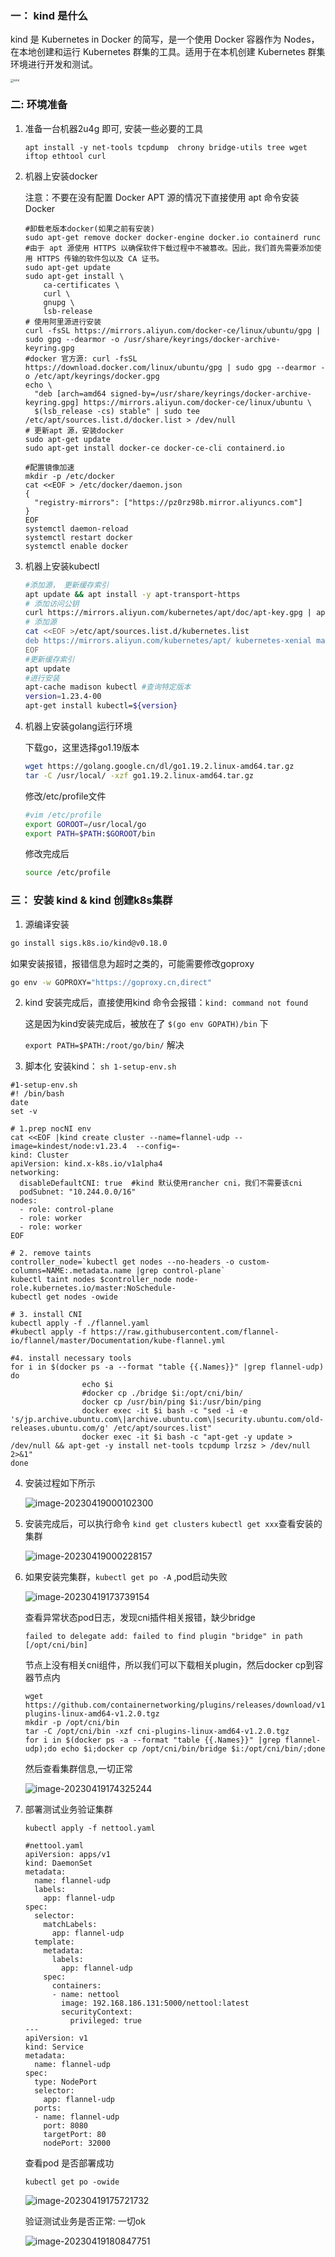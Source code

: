 ### 一： kind 是什么

kind 是 Kubernetes in Docker 的简写，是一个使用 Docker 容器作为 Nodes，在本地创建和运行 Kubernetes 群集的工具。适用于在本机创建 Kubernetes 群集环境进行开发和测试。

<img src="./assets/kind-diagram.webp" alt="kind" style="zoom:33%;" /> 



### 二:  环境准备

1. 准备一台机器2u4g 即可, 安装一些必要的工具

   `apt install -y net-tools tcpdump  chrony bridge-utils tree wget iftop ethtool curl`

2. 机器上安装docker

   注意：不要在没有配置 Docker APT 源的情况下直接使用 apt 命令安装 Docker

   ```shell
   #卸载老版本docker(如果之前有安装)
   sudo apt-get remove docker docker-engine docker.io containerd runc
   #由于 apt 源使用 HTTPS 以确保软件下载过程中不被篡改。因此，我们首先需要添加使用 HTTPS 传输的软件包以及 CA 证书。
   sudo apt-get update
   sudo apt-get install \
       ca-certificates \
       curl \
       gnupg \
       lsb-release
   # 使用阿里源进行安装
   curl -fsSL https://mirrors.aliyun.com/docker-ce/linux/ubuntu/gpg | sudo gpg --dearmor -o /usr/share/keyrings/docker-archive-keyring.gpg
   #docker 官方源: curl -fsSL https://download.docker.com/linux/ubuntu/gpg | sudo gpg --dearmor -o /etc/apt/keyrings/docker.gpg
   echo \
     "deb [arch=amd64 signed-by=/usr/share/keyrings/docker-archive-keyring.gpg] https://mirrors.aliyun.com/docker-ce/linux/ubuntu \
     $(lsb_release -cs) stable" | sudo tee /etc/apt/sources.list.d/docker.list > /dev/null
   # 更新apt 源，安装docker
   sudo apt-get update
   sudo apt-get install docker-ce docker-ce-cli containerd.io
   
   #配置镜像加速
   mkdir -p /etc/docker
   cat <<EOF > /etc/docker/daemon.json
   {
     "registry-mirrors": ["https://pz0rz98b.mirror.aliyuncs.com"]
   }
   EOF
   systemctl daemon-reload
   systemctl restart docker
   systemctl enable docker
   
   ```

3. 机器上安装kubectl

   ```bash
   #添加源， 更新缓存索引
   apt update && apt install -y apt-transport-https
   # 添加访问公钥
   curl https://mirrors.aliyun.com/kubernetes/apt/doc/apt-key.gpg | apt-key add - 
   # 添加源
   cat <<EOF >/etc/apt/sources.list.d/kubernetes.list
   deb https://mirrors.aliyun.com/kubernetes/apt/ kubernetes-xenial main
   EOF
   #更新缓存索引
   apt update
   #进行安装
   apt-cache madison kubectl #查询特定版本
   version=1.23.4-00
   apt-get install kubectl=${version}
   
   ```

4. 机器上安装golang运行环境

   下载go，这里选择go1.19版本

   ```bash
   wget https://golang.google.cn/dl/go1.19.2.linux-amd64.tar.gz
   tar -C /usr/local/ -xzf go1.19.2.linux-amd64.tar.gz
   ```

   修改/etc/profile文件

   ```bash
   #vim /etc/profile
   export GOROOT=/usr/local/go
   export PATH=$PATH:$GOROOT/bin
   ```

   修改完成后

   ```bash
   source /etc/profile
   ```



### 三： 安装 kind & kind 创建k8s集群

1.  源编译安装

   ```bash
   go install sigs.k8s.io/kind@v0.18.0
   ```

   如果安装报错，报错信息为超时之类的，可能需要修改goproxy

   ```bash
   go env -w GOPROXY="https://goproxy.cn,direct"
   ```

2. kind 安装完成后，直接使用kind 命令会报错：`kind: command not found`

   这是因为kind安装完成后，被放在了 `$(go env GOPATH)/bin` 下

   `export PATH=$PATH:/root/go/bin/`  解决

   

3.  脚本化 安装kind： `sh 1-setup-env.sh`

   ```shell
   #1-setup-env.sh
   #! /bin/bash
   date
   set -v
   
   # 1.prep nocNI env
   cat <<EOF |kind create cluster --name=flannel-udp --image=kindest/node:v1.23.4  --config=-
   kind: Cluster
   apiVersion: kind.x-k8s.io/v1alpha4
   networking:
     disableDefaultCNI: true  #kind 默认使用rancher cni，我们不需要该cni
     podSubnet: "10.244.0.0/16"
   nodes:
     - role: control-plane
     - role: worker
     - role: worker
   EOF
   
   # 2. remove taints
   controller_node=`kubectl get nodes --no-headers -o custom-columns=NAME:.metadata.name |grep control-plane`
   kubectl taint nodes $controller_node node-role.kubernetes.io/master:NoSchedule-
   kubectl get nodes -owide
   
   # 3. install CNI
   kubectl apply -f ./flannel.yaml
   #kubectl apply -f https://raw.githubusercontent.com/flannel-io/flannel/master/Documentation/kube-flannel.yml
   
   #4. install necessary tools
   for i in $(docker ps -a --format "table {{.Names}}" |grep flannel-udp)
   do
                   echo $i
                   #docker cp ./bridge $i:/opt/cni/bin/
                   docker cp /usr/bin/ping $i:/usr/bin/ping
                   docker exec -it $i bash -c "sed -i -e  's/jp.archive.ubuntu.com\|archive.ubuntu.com\|security.ubuntu.com/old-releases.ubuntu.com/g' /etc/apt/sources.list"
                   docker exec -it $i bash -c "apt-get -y update > /dev/null && apt-get -y install net-tools tcpdump lrzsz > /dev/null 2>&1"
   done
   
   ```
   
4. 安装过程如下所示

   ![image-20230419000102300](./assets/image-20230419000102300.png) 

   

5. 安装完成后，可以执行命令 `kind get clusters`  `kubectl get xxx`查看安装的集群

   ![image-20230419000228157](./assets/image-20230419000228157.png) 



6. 如果安装完集群，`kubectl get po -A` ,pod启动失败

   ![image-20230419173739154](./assets/image-20230419173739154.png) 

   查看异常状态pod日志，发现cni插件相关报错，缺少bridge

   `failed to delegate add: failed to find plugin "bridge" in path [/opt/cni/bin]`

   节点上没有相关cni组件，所以我们可以下载相关plugin，然后docker cp到容器节点内

   ```shell
   wget https://github.com/containernetworking/plugins/releases/download/v1.2.0/cni-plugins-linux-amd64-v1.2.0.tgz
   mkdir -p /opt/cni/bin
   tar -C /opt/cni/bin -xzf cni-plugins-linux-amd64-v1.2.0.tgz
   for i in $(docker ps -a --format "table {{.Names}}" |grep flannel-udp);do echo $i;docker cp /opt/cni/bin/bridge $i:/opt/cni/bin/;done
   ```

   然后查看集群信息,一切正常

   ![image-20230419174325244](./assets/image-20230419174325244.png) 

7. 部署测试业务验证集群

   `kubectl apply -f nettool.yaml`

   ```shell
   #nettool.yaml
   apiVersion: apps/v1
   kind: DaemonSet
   metadata:
     name: flannel-udp
     labels:
       app: flannel-udp
   spec:
     selector:
       matchLabels:
         app: flannel-udp
     template:
       metadata:
         labels:
           app: flannel-udp
       spec:
         containers:
         - name: nettool
           image: 192.168.186.131:5000/nettool:latest
           securityContext:
             privileged: true
   ---
   apiVersion: v1
   kind: Service
   metadata:
     name: flannel-udp
   spec:
     type: NodePort
     selector: 
       app: flannel-udp
     ports:
     - name: flannel-udp
       port: 8080
       targetPort: 80
       nodePort: 32000
   ```

   查看pod 是否部署成功

   `kubectl get po -owide`

   ![image-20230419175721732](./assets/image-20230419175721732.png)

   

   验证测试业务是否正常: 一切ok 

   ![image-20230419180847751](./assets/image-20230419180847751.png)
